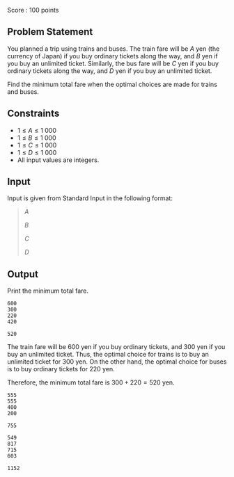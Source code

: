 Score : $100$ points

## Problem Statement

You planned a trip using trains and buses.
The train fare will be $A$ yen (the currency of Japan) if you buy ordinary tickets along the way, and $B$ yen if you buy an unlimited ticket.
Similarly, the bus fare will be $C$ yen if you buy ordinary tickets along the way, and $D$ yen if you buy an unlimited ticket.

Find the minimum total fare when the optimal choices are made for trains and buses.

## Constraints

- $1 \leq A \leq 1$ $000$
- $1 \leq B \leq 1$ $000$
- $1 \leq C \leq 1$ $000$
- $1 \leq D \leq 1$ $000$
- All input values are integers.

## Input

Input is given from Standard Input in the following format:

> $A$
> 
> $B$
> 
> $C$
> 
> $D$

## Output

Print the minimum total fare.

```input1
600
300
220
420
```

```output1
520
```

The train fare will be $600$ yen if you buy ordinary tickets, and $300$ yen if you buy an unlimited ticket.
Thus, the optimal choice for trains is to buy an unlimited ticket for $300$ yen.
On the other hand, the optimal choice for buses is to buy ordinary tickets for $220$ yen.

Therefore, the minimum total fare is $300 + 220 = 520$ yen.

```input2
555
555
400
200
```

```output2
755
```

```input3
549
817
715
603
```

```output3
1152
```